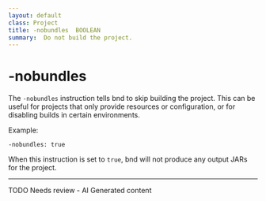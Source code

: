 ```yaml
---
layout: default
class: Project
title: -nobundles  BOOLEAN
summary:  Do not build the project.
---
```


# -nobundles

The `-nobundles` instruction tells bnd to skip building the project. This can be useful for projects that only provide resources or configuration, or for disabling builds in certain environments.

Example:

```
-nobundles: true
```

When this instruction is set to `true`, bnd will not produce any output JARs for the project.

<hr />
TODO Needs review - AI Generated content